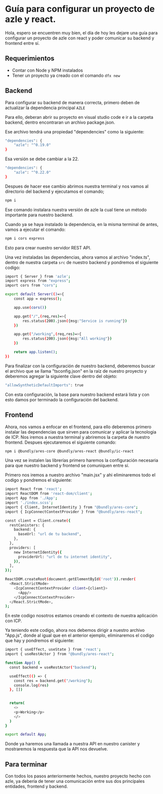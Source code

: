# Guía para configurar un proyecto de azle y react.

Hola, espero se encuentren muy bien, el día de hoy les dejare una guía para configurar un proyecto de azle con react y poder comunicar su backend y frontend entre sí.

## Requerimientos

 - Contar con Node y NPM instalados
 - Tener un proyecto ya creado con el comando `dfx new`

## Backend

Para configurar su backend de manera correcta, primero deben de actualizar la dependencia principal `AZLE`

Para ello, deberan abrir su proyecto en visual studio code e ir a la carpeta backend, dentro encontraran un archivo package.json.

Ese archivo tendrá una propiedad "dependencies" como la siguiente:

```bash
"dependencies": {
	"azle": "^0.19.0"
}
```
Esa versión se debe cambiar a la 22.
```bash
"dependencies": {
	"azle": "^0.22.0"
}
```
Despues de hacer ese cambio abrimos nuestra terminal y nos vamos al directorio del backend y ejecutamos el comando;
```bash
npm i
```
Ese comando instalara nuestra versión de azle la cual tiene un método importante para nuestro backend.

Cuando ya se haya instalado la dependencia, en la misma terminal de antes, vamos a ejecutar el comando:
```bash
npm i cors express
```
Esto para crear nuestro servidor REST API.

Una vez instaladas las dependencias, ahora vamos al archivo "index.ts", dentro de nuestra carpeta `src` de nuestro backend y pondremos el siguiente codigo:
```bash
import { Server } from 'azle';
import express from "express";
import cors from "cors";

export default Server(()=>{
    const app = express();

    app.use(cors())

    app.get("/",(req,res)=>{
        res.status(200).json({msg:"Service is running"})
    })

    app.get("/working",(req,res)=>{
        res.status(200).json({msg:"All working"})
    })

    return app.listen();
})
```

Para finalizar con la configuración de nuestro backend, deberemos buscar el archivo que se llama "tsconfig.json" en la raíz de nuestro proyecto y deberemos agregar la siguiente clave dentro del objeto:
```bash
"allowSyntheticDefaultImports": true
```

Con esta configuración, la base para nuestro backend estará lista y con esto damos por terminado la configuración del backend.

## Frontend
Ahora, nos vamos a enfocar en el frontend, para ello deberemos primero instalar las dependencias que sirven para comunicar y aplicar la tecnologia de ICP.
Nos iremos a nuestra terminal y abriremos la carpeta de nuestro frontend.
Despues ejecutaremos el siguiente comando:

```bash
npm i @bundly/ares-core @bundly/ares-react @bundly/ic-react
```
Una vez se instalen las librerías primero haremos la configuración necesaria para que nuestro backend y frontend se comuniquen entre sí.

Primero nos iremos a nuestro archivo "main.jsx" y ahi eliminaremos todo el codigo y pondremos el siguiente:
```bash
import React from 'react';
import ReactDOM from 'react-dom/client';
import App from './App';
import './index.scss';
import { Client, InternetIdentity } from "@bundly/ares-core";
import { IcpConnectContextProvider } from "@bundly/ares-react";

const client = Client.create({
  restCanisters: {
    backend: {
      baseUrl: "url de tu backend",
    },
  },
  providers: [
    new InternetIdentity({
      providerUrl: "url de tu internet identity",
    }),
  ],
});

ReactDOM.createRoot(document.getElementById('root')).render(
  <React.StrictMode>
    <IcpConnectContextProvider client={client}>
      <App/>
    </IcpConnectContextProvider>
  </React.StrictMode>,
);

```
En este codigo nosotros estamos creando el contexto de nuestra aplicación con ICP.

Ya teniendo este codigo, ahora nos debemos dirigir a nuestro archivo "App.js", donde al igual que en el anterior ejemplo, eliminaremos el codigo que hay y pondremos el siguiente:
```bash
import { useEffect, useState } from 'react';
import { useRestActor } from "@bundly/ares-react";

function App() {
  const backend = useRestActor("backend");

  useEffect(() => {
    const res = backend.get("/working");
    console.log(res)
  }, [])
  

  return(
    <>
    <p>Working</p>
    </>
  )
}

export default App;
```

Donde ya haremos una llamada a nuestra API en nuestro canister y mostraremos la respuesta que la API nos devuelve.

## Para terminar
Con todos los pasos anteriormente hechos, nuestro proyecto hecho con azle, ya debería de tener una comunicación entre sus dos principales entidades, frontend y backend.
